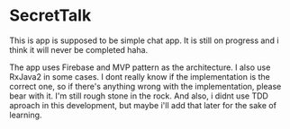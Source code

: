 # SecretTalk

This is app is supposed to be simple chat app.
It is still on progress and i think it will never be completed haha.

The app uses Firebase and MVP pattern as the architecture. I also use RxJava2 in some cases.
I dont really know if the implementation is the correct one, so if there's anything wrong with the implementation, please bear with it. I'm still rough stone in the rock. 
And also, i didnt use TDD aproach in this development, but maybe i'll add that later for the sake of learning.
